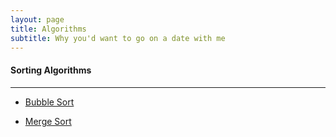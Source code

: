 ```yaml
---
layout: page
title: Algorithms
subtitle: Why you'd want to go on a date with me
---
```


#### Sorting Algorithms 

---

* [Bubble Sort](https://burakycl.github.io/2015-02-20-test-markdown/)  

* [Merge Sort](https://burakycl.github.io/2015-01-19-soccer/)